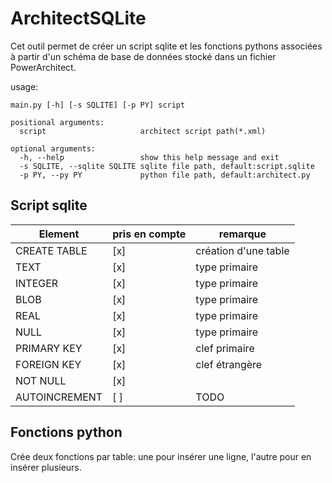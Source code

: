 # ArchitectSQLite

Cet outil permet de créer un script sqlite et les fonctions pythons associées à partir d'un schéma
de base de données stocké dans un fichier PowerArchitect.

usage:

```
main.py [-h] [-s SQLITE] [-p PY] script

positional arguments:
  script                     architect script path(*.xml)

optional arguments:
  -h, --help                 show this help message and exit
  -s SQLITE, --sqlite SQLITE sqlite file path, default:script.sqlite
  -p PY, --py PY             python file path, default:architect.py
```


## Script sqlite

| Element | pris en compte | remarque |
|---|---|---|
| CREATE TABLE | [x] | création d'une table |
| TEXT | [x] | type primaire |
| INTEGER | [x] | type primaire |
| BLOB | [x] | type primaire |
| REAL | [x] | type primaire |
| NULL | [x] | type primaire |
| PRIMARY KEY | [x] | clef primaire |
| FOREIGN KEY | [x] | clef étrangère |
| NOT NULL | [x] |  |
| AUTOINCREMENT | [ ] | TODO |

## Fonctions python

Crée deux fonctions par table: une pour insérer une ligne, l'autre pour en insérer plusieurs.
